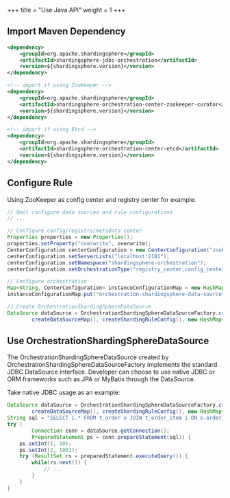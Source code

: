 +++
title = "Use Java API"
weight = 1
+++

## Import Maven Dependency

```xml
<dependency>
    <groupId>org.apache.shardingsphere</groupId>
    <artifactId>shardingsphere-jdbc-orchestration</artifactId>
    <version>${shardingsphere.version}</version>
</dependency>

<!-- import if using ZooKeeper -->
<dependency>
    <groupId>org.apache.shardingsphere</groupId>
    <artifactId>shardingsphere-orchestration-center-zookeeper-curator</artifactId>
    <version>${shardingsphere.version}</version>
</dependency>

<!-- import if using Etcd -->
<dependency>
    <groupId>org.apache.shardingsphere</groupId>
    <artifactId>shardingsphere-orchestration-center-etcd</artifactId>
    <version>${shardingsphere.version}</version>
</dependency>
```

## Configure Rule

Using ZooKeeper as config center and registry center for example.

```java
// Omit configure data sources and rule configurations
// ...

// Configure config/registry/metadata center
Properties properties = new Properties();
properties.setProperty("overwrite", overwrite);
CenterConfiguration centerConfiguration = new CenterConfiguration("zookeeper", properties);
centerConfiguration.setServerLists("localhost:2181");
centerConfiguration.setNamespace("shardingsphere-orchestration");
centerConfiguration.setOrchestrationType("registry_center,config_center,metadata_center");

// Configure orchestration
Map<String, CenterConfiguration> instanceConfigurationMap = new HashMap<String, CenterConfiguration>();
instanceConfigurationMap.put("orchestration-shardingsphere-data-source", centerConfiguration);

// Create OrchestrationShardingSphereDataSource
DataSource dataSource = OrchestrationShardingSphereDataSourceFactory.createDataSource(
        createDataSourceMap(), createShardingRuleConfig(), new HashMap<String, Object>(), new Properties(), new OrchestrationConfiguration(instanceConfigurationMap));
```

## Use OrchestrationShardingSphereDataSource

The OrchestrationShardingSphereDataSource created by OrchestrationShardingSphereDataSourceFactory implements the standard JDBC DataSource interface.
Developer can choose to use native JDBC or ORM frameworks such as JPA or MyBatis through the DataSource.

Take native JDBC usage as an example:

```java
DataSource dataSource = OrchestrationShardingSphereDataSourceFactory.createDataSource(
        createDataSourceMap(), createShardingRuleConfig(), new HashMap<String, Object>(), new Properties(), new OrchestrationConfiguration(instanceConfigurationMap));
String sql = "SELECT i.* FROM t_order o JOIN t_order_item i ON o.order_id=i.order_id WHERE o.user_id=? AND o.order_id=?";
try (
        Connection conn = dataSource.getConnection();
        PreparedStatement ps = conn.prepareStatement(sql)) {
    ps.setInt(1, 10);
    ps.setInt(2, 1001);
    try (ResultSet rs = preparedStatement.executeQuery()) {
        while(rs.next()) {
            // ...
        }
    }
}
```
